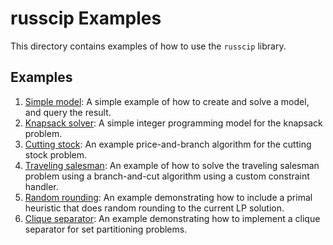 # russcip Examples

This directory contains examples of how to use the `russcip` library.

## Examples
1. [Simple model](create_and_solve.rs): A simple example of how to create and solve a model, and query the result.
2. [Knapsack solver](knapsack.rs): A simple integer programming model for the knapsack problem.
3. [Cutting stock](cutting_stock.rs): An example price-and-branch algorithm for the cutting stock problem.
4. [Traveling salesman](tsp.rs): An example of how to solve the traveling salesman problem using a branch-and-cut algorithm using a custom constraint handler.
5. [Random rounding](random_rounding.rs): An example demonstrating how to include a primal heuristic that does random rounding to the current LP solution.
6. [Clique separator](clique_separator.rs): An example demonstrating how to implement a clique separator for set partitioning problems.